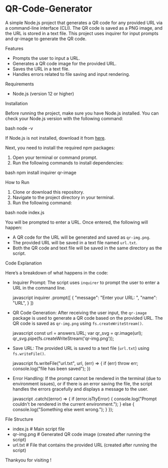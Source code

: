 # QR-Code-Generator
A simple Node.js project that generates a QR code for any provided URL via a command-line interface (CLI). The QR code is saved as a PNG image, and the URL is stored in a text file. This project uses inquirer for input prompts and qr-image to generate the QR code.

Features

- Prompts the user to input a URL.
- Generates a QR code image for the provided URL.
- Saves the URL in a text file.
- Handles errors related to file saving and input rendering.

Requirements

- Node.js (version 12 or higher)

Installation

Before running the project, make sure you have Node.js installed. You can check your Node.js version with the following command:

bash
node -v


If Node.js is not installed, download it from [here](https://nodejs.org/).

Next, you need to install the required npm packages:

1. Open your terminal or command prompt.
2. Run the following commands to install dependencies:

bash
npm install inquirer qr-image


How to Run

1. Clone or download this repository.
2. Navigate to the project directory in your terminal.
3. Run the following command:

bash
node index.js


You will be prompted to enter a URL. Once entered, the following will happen:

- A QR code for the URL will be generated and saved as `qr-img.png`.
- The provided URL will be saved in a text file named `url.txt`.
- Both the QR code and text file will be saved in the same directory as the script.

Code Explanation

Here’s a breakdown of what happens in the code:

- Inquirer Prompt: The script uses `inquirer` to prompt the user to enter a URL in the command line.
  
  javascript
  inquirer
      .prompt([
          {
              "message": "Enter your URL: ",
              "name": "URL",
          }
      ])
  

- QR Code Generation: After receiving the user input, the `qr-image` package is used to generate a QR code based on the provided URL. The QR code is saved as `qr-img.png` using `fs.createWriteStream()`.

  javascript
  const url = answers.URL;
  var qr_svg = qr.image(url);
  qr_svg.pipe(fs.createWriteStream('qr-img.png'));
  

- Save URL: The provided URL is saved to a text file (`url.txt`) using `fs.writeFile()`.

  javascript
  fs.writeFile("url.txt", url, (err) => {
      if (err) throw err;
      console.log("file has been saved");
  })
  

- Error Handling: If the prompt cannot be rendered in the terminal (due to environment issues), or if there is an error saving the file, the script handles the errors gracefully and displays a message to the user.

  javascript
  .catch((error) => {
      if (error.isTtyError) {
          console.log("Prompt couldn't be rendered in the current environment.");
      } else {
          console.log("Something else went wrong.");
      }
  });
  

File Structure


- index.js        # Main script file
- qr-img.png      # Generated QR code image (created after running the script)
- url.txt         # File that contains the provided URL (created after running the script)


Thankyou for visiting !
